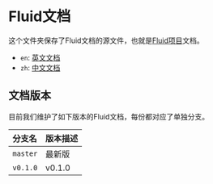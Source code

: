 # Fluid文档

这个文件夹保存了Fluid文档的源文件，也就是[Fluid项目](https://github.com/fluid-cloudnative/fluid)文档。

- `en`: [英文文档](en/TOC.md)
- `zh`: [中文文档](zh/TOC.md)

## 文档版本

目前我们维护了如下版本的Fluid文档，每份都对应了单独分支。


| 分支名 | 版本描述 |
| :--- | :-- |
| `master` | 最新版 |
| `v0.1.0` | v0.1.0| 